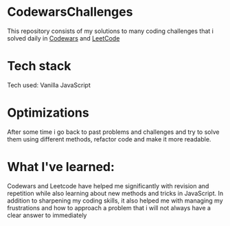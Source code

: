 # CodewarsChallenges

This repository consists of my solutions to many coding challenges that i solved daily in [Codewars](https://www.codewars.com/) and [LeetCode](https://leetcode.com/) 

# Tech stack

Tech used: Vanilla JavaScript

# Optimizations

After some time i go back to past problems and challenges and try to solve them using different methods, refactor code and make it more readable.

# What I've learned:

Codewars and Leetcode have helped me significantly with revision and repetition while also learning about new methods and tricks in JavaScript. 
In addition to sharpening my coding skills, it also helped me with managing my frustrations and how to approach a problem that i will not always have a clear answer to immediately 

